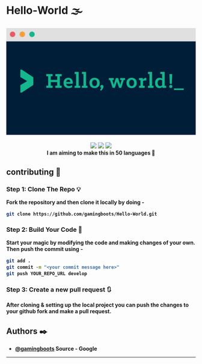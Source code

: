 # Hello-World 🌫️ 
<div align="center">
  <img src="./media/banner.png">
  <br> <br>
  <img src="https://img.shields.io/github/forks/gamingboots/Hello-World?logo=Github&style=for-the-badge">
  <img src="https://img.shields.io/github/last-commit/gamingboots/Hello-World?logo=Github&style=for-the-badge">
  <img src="https://img.shields.io/github/repo-size/gamingboots/Hello-World?logo=Github&style=for-the-badge">
  <br>
  <strong>I am aiming to make this in 50 languages 💖<strong>
</div>

## contributing 📝

### Step 1: Clone The Repo 💡

Fork the repository and then clone it locally by doing -

```bash
git clone https://github.com/gamingboots/Hello-World.git
```

### Step 2: Build Your Code 🔨

Start your magic by modifying the code and making changes of your own. Then push the commit using -

```bash
git add .
git commit -m "<your commit message here>"
git push YOUR_REPO_URL develop
```

### Step 3: Create a new pull request 🔃

After cloning & setting up the local project you can push the changes to your github fork and make a pull request.
## Authors ✒️

- [@gamingboots](https://github.com/gamingboots) Source - Google
------
